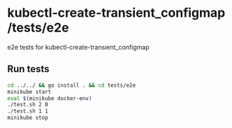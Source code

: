 # kubectl-create-transient_configmap /tests/e2e

e2e tests for kubectl-create-transient_configmap 

## Run tests

```sh
cd ../../ && go install . && cd tests/e2e
minikube start
eval $(minikube docker-env)
./test.sh 2 0
./test.sh 1 1
minikube stop
```